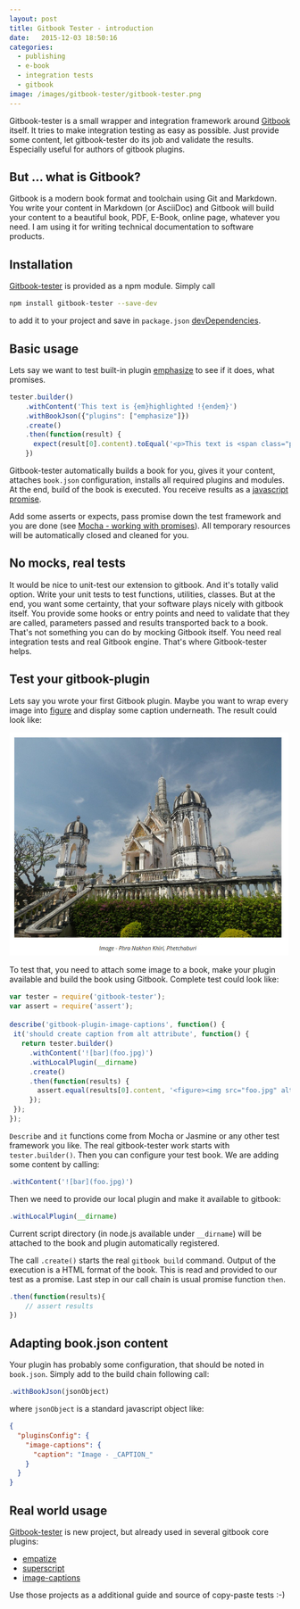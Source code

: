 ```yaml
---
layout: post
title: Gitbook Tester - introduction
date:   2015-12-03 18:50:16
categories:
  - publishing
  - e-book
  - integration tests
  - gitbook
image: /images/gitbook-tester/gitbook-tester.png
---
```


Gitbook-tester is a small wrapper and integration framework around [Gitbook](https://github.com/GitbookIO/gitbook) itself.
It tries to make integration testing as easy as possible. Just provide some content,
let gitbook-tester do its job and validate the results. Especially useful for authors of
gitbook plugins.


## But ... what is Gitbook?
Gitbook is a modern book format and toolchain using Git and Markdown. You write your
content in Markdown (or AsciiDoc) and Gitbook will build your content to a beautiful
book, PDF, E-Book, online page, whatever you need. I am using it for writing
technical documentation to software products.

## Installation
[Gitbook-tester](https://github.com/todvora/gitbook-tester) is provided as a npm module.
Simply call
```sh
npm install gitbook-tester --save-dev
```
to add it to your project and save in ```package.json``` [devDependencies](https://docs.npmjs.com/files/package.json#devdependencies).

## Basic usage
Lets say we want to test built-in plugin [emphasize](https://www.npmjs.com/package/gitbook-plugin-emphasize) to see if it does, what promises.

```js
tester.builder()
    .withContent('This text is {em}highlighted !{endem}')
    .withBookJson({"plugins": ["emphasize"]})
    .create()
    .then(function(result) {
      expect(result[0].content).toEqual('<p>This text is <span class="pg-emphasize pg-emphasize-yellow" style="">highlighted !</span></p>');
    })
```

Gitbook-tester automatically builds a book for you, gives it your content,
attaches ```book.json``` configuration, installs all required plugins and
modules. At the end, build of the book is executed. You receive results as a
[javascript promise](http://www.html5rocks.com/en/tutorials/es6/promises/).

Add some asserts or expects, pass promise down the test framework  and you are done (see [Mocha - working with promises](https://mochajs.org/#working-with-promises)). All temporary
resources will be automatically closed and cleaned for you.

## No mocks, real  tests
It would be nice to unit-test our extension to gitbook. And it's totally valid option.
Write your unit tests to test functions, utilities, classes. But at the end,
you want some certainty, that your software plays nicely with gitbook itself. You provide
some hooks or entry points and need to validate that they are called, parameters
passed and results transported back to a book. That's not something you can do by
mocking Gitbook itself. You need real integration tests and real Gitbook engine. That's where Gitbook-tester helps.

## Test your gitbook-plugin
Lets say you wrote your first Gitbook plugin. Maybe you want to wrap every image
 into [figure](https://developer.mozilla.org/en-US/docs/Web/HTML/Element/figure) and display some caption underneath. The result could look like:

 ![Image captions](/images/gitbook-tester/caption.jpeg)

 To test that, you need to attach some image to a book, make your plugin available
 and build the book using Gitbook. Complete test could look like:

 ```js
var tester = require('gitbook-tester');
var assert = require('assert');

describe('gitbook-plugin-image-captions', function() {
  it('should create caption from alt attribute', function() {
    return tester.builder()
      .withContent('![bar](foo.jpg)')
      .withLocalPlugin(__dirname)
      .create()
      .then(function(results) {
        assert.equal(results[0].content, '<figure><img src="foo.jpg" alt="bar"><figcaption>Figure: bar</figcaption></figure>');
      });
  });
});
 ```

```Describe``` and ```it``` functions come from Mocha or Jasmine or any other
test framework you like. The real gitbook-tester work starts with ```tester.builder()```. Then you can configure your test book. We are adding some content by calling:

```js
.withContent('![bar](foo.jpg)')
```

Then we need to provide our local plugin and make it available to gitbook:
```js
.withLocalPlugin(__dirname)
```
Current script directory (in node.js available under ```__dirname```) will be attached
to the book and plugin automatically registered.

The call ```.create()``` starts the real ```gitbook build``` command. Output of the execution is a HTML format of the book. This is read and provided to our test as a promise.
Last step in our call chain is usual promise function ```then```.

```js
.then(function(results){
    // assert results
})
```

## Adapting book.json content
Your plugin has probably some configuration, that should be noted in ```book.json```.
Simply add to the build chain following call:
```js
.withBookJson(jsonObject)
```
where ```jsonObject``` is a standard javascript object like:

```json
{
  "pluginsConfig": {
    "image-captions": {
      "caption": "Image - _CAPTION_"
    }
  }
}
```

## Real world usage
[Gitbook-tester](https://github.com/todvora/gitbook-tester) is new project, but already
used in several gitbook core plugins:

- [empatize](https://github.com/GitbookIO/plugin-emphasize/blob/master/test/index.js)
- [superscript](https://github.com/GitbookIO/plugin-superscript/blob/master/test/index.js)
- [image-captions](https://github.com/todvora/gitbook-plugin-image-captions/blob/master/spec/tests_spec.js)

Use those projects as a additional guide and source of copy-paste tests :-)
